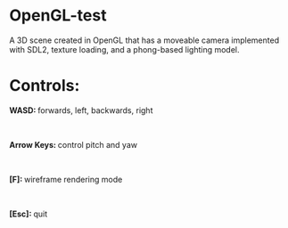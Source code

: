 # OpenGL-test
A 3D scene created in OpenGL that has a moveable camera implemented with SDL2, texture loading, and a phong-based lighting model.<br/>
<h1>Controls:</h1>
<p><b>WASD: </b>forwards, left, backwards, right</p><br/>
<p><b>Arrow Keys: </b>control pitch and yaw</p><br/>
<p><b>[F]: </b>wireframe rendering mode</p><br/>
<p><b>[Esc]: </b>quit</p><br/>

